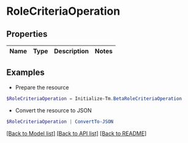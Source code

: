# RoleCriteriaOperation
## Properties

Name | Type | Description | Notes
------------ | ------------- | ------------- | -------------

## Examples

- Prepare the resource
```powershell
$RoleCriteriaOperation = Initialize-Tm.BetaRoleCriteriaOperation 
```

- Convert the resource to JSON
```powershell
$RoleCriteriaOperation | ConvertTo-JSON
```

[[Back to Model list]](../README.md#documentation-for-models) [[Back to API list]](../README.md#documentation-for-api-endpoints) [[Back to README]](../README.md)

